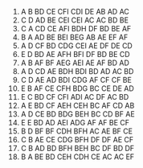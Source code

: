 01. A B BD CE CFI CDI DE AB AD AC
02. C D AD BE CEI CEI AC AC BD BE
03. C A CD CE AFI BDH DF BD BE AF
04. B A AD BE BEI BEG AB AE EF AF
05. A D CF BD CDG CEI AE DF DE CD
06. E D BD AE AFH BFI DF BD BE CD
07. A B AF BF AEG AEI AE AF BD AD
08. A D CD AE BDH BDI BD AD AC BD
09. C D AE AD BDI CDG AF CF CF BE
10. E B AF CE CFH BDG BC CE DE AD
11. E C BD CF CFI ADI AC DF AC BD
12. A E BD CF AEH CEH BC AF CD AB
13. A D CE BD BDG BEH BC CD BF AE
14. E E BD AD AEI ADG AF AF BE CF
15. B D BF BF CDH BFH AC AE BF CE
16. C B AE CE CDG BFH DF DF AE CF
17. C B AD BD BFH BEH BC DF BD DF
18. B A BE BD CEH CDH CE AC AC EF
